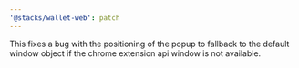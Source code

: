 ```yaml
---
'@stacks/wallet-web': patch
---
```


This fixes a bug with the positioning of the popup to fallback to the default window object if the chrome extension api window is not available.
